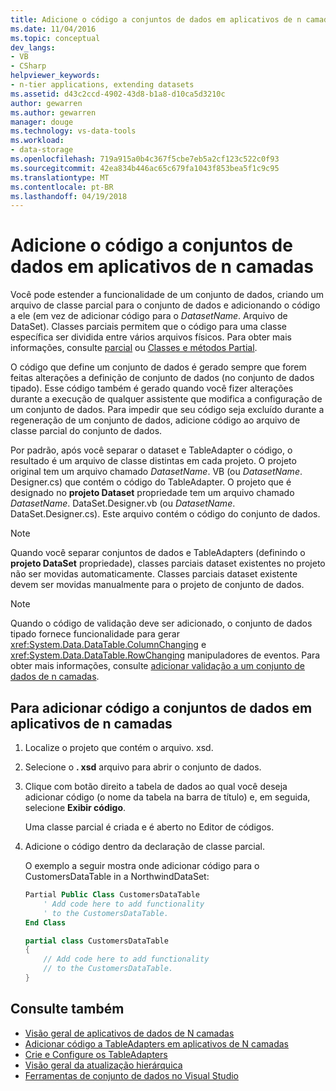 ```yaml
---
title: Adicione o código a conjuntos de dados em aplicativos de n camadas
ms.date: 11/04/2016
ms.topic: conceptual
dev_langs:
- VB
- CSharp
helpviewer_keywords:
- n-tier applications, extending datasets
ms.assetid: d43c2ccd-4902-43d8-b1a8-d10ca5d3210c
author: gewarren
ms.author: gewarren
manager: douge
ms.technology: vs-data-tools
ms.workload:
- data-storage
ms.openlocfilehash: 719a915a0b4c367f5cbe7eb5a2cf123c522c0f93
ms.sourcegitcommit: 42ea834b446ac65c679fa1043f853bea5f1c9c95
ms.translationtype: MT
ms.contentlocale: pt-BR
ms.lasthandoff: 04/19/2018
---
```

# <a name="add-code-to-datasets-in-n-tier-applications"></a>Adicione o código a conjuntos de dados em aplicativos de n camadas
Você pode estender a funcionalidade de um conjunto de dados, criando um arquivo de classe parcial para o conjunto de dados e adicionando o código a ele (em vez de adicionar código para o *DatasetName*. Arquivo de DataSet). Classes parciais permitem que o código para uma classe específica ser dividida entre vários arquivos físicos. Para obter mais informações, consulte [parcial](/dotnet/visual-basic/language-reference/modifiers/partial) ou [Classes e métodos Partial](/dotnet/csharp/programming-guide/classes-and-structs/partial-classes-and-methods).

O código que define um conjunto de dados é gerado sempre que forem feitas alterações a definição de conjunto de dados (no conjunto de dados tipado). Esse código também é gerado quando você fizer alterações durante a execução de qualquer assistente que modifica a configuração de um conjunto de dados. Para impedir que seu código seja excluído durante a regeneração de um conjunto de dados, adicione código ao arquivo de classe parcial do conjunto de dados.

Por padrão, após você separar o dataset e TableAdapter o código, o resultado é um arquivo de classe distintas em cada projeto. O projeto original tem um arquivo chamado *DatasetName*. VB (ou *DatasetName*. Designer.cs) que contém o código do TableAdapter. O projeto que é designado no **projeto Dataset** propriedade tem um arquivo chamado *DatasetName*. DataSet.Designer.vb (ou *DatasetName*. DataSet.Designer.cs). Este arquivo contém o código do conjunto de dados.

> [!NOTE]
>  Quando você separar conjuntos de dados e TableAdapters (definindo o **projeto DataSet** propriedade), classes parciais dataset existentes no projeto não ser movidas automaticamente. Classes parciais dataset existente devem ser movidas manualmente para o projeto de conjunto de dados.

> [!NOTE]
>  Quando o código de validação deve ser adicionado, o conjunto de dados tipado fornece funcionalidade para gerar <xref:System.Data.DataTable.ColumnChanging> e <xref:System.Data.DataTable.RowChanging> manipuladores de eventos. Para obter mais informações, consulte [adicionar validação a um conjunto de dados de n camadas](../data-tools/add-validation-to-an-n-tier-dataset.md).

## <a name="to-add-code-to-datasets-in-n-tier-applications"></a>Para adicionar código a conjuntos de dados em aplicativos de n camadas

1.  Localize o projeto que contém o arquivo. xsd.

2.  Selecione o **. xsd** arquivo para abrir o conjunto de dados.

3.  Clique com botão direito a tabela de dados ao qual você deseja adicionar código (o nome da tabela na barra de título) e, em seguida, selecione **Exibir código**.

     Uma classe parcial é criada e é aberto no Editor de códigos.

4.  Adicione o código dentro da declaração de classe parcial.

     O exemplo a seguir mostra onde adicionar código para o CustomersDataTable in a NorthwindDataSet:

    ```vb
    Partial Public Class CustomersDataTable
        ' Add code here to add functionality
        ' to the CustomersDataTable.
    End Class
    ```
    ```csharp
    partial class CustomersDataTable
    {
        // Add code here to add functionality
        // to the CustomersDataTable.
    }
    ```

## <a name="see-also"></a>Consulte também

- [Visão geral de aplicativos de dados de N camadas](../data-tools/n-tier-data-applications-overview.md)
- [Adicionar código a TableAdapters em aplicativos de N camadas](../data-tools/add-code-to-tableadapters-in-n-tier-applications.md)
- [Crie e Configure os TableAdapters](create-and-configure-tableadapters.md)
- [Visão geral da atualização hierárquica](hierarchical-update.md)
- [Ferramentas de conjunto de dados no Visual Studio](../data-tools/dataset-tools-in-visual-studio.md)